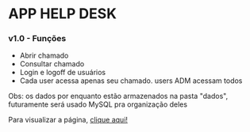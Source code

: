 <h1>APP HELP DESK</h1>

<h3>v1.0 - Funções</h3>

<ul>
<li>Abrir chamado</li>
<li>Consultar chamado</li>
<li>Login e logoff de usuários</li>
<li>Cada user acessa apenas seu chamado. users ADM acessam todos</li>
</ul>

<p>Obs: os dados por enquanto estão armazenados na pasta "dados", futuramente será usado MySQL pra organização deles</p>

<p>Para visualizar a página, <a href="http://mateusaraujo.shop">clique aqui!</a></p>
